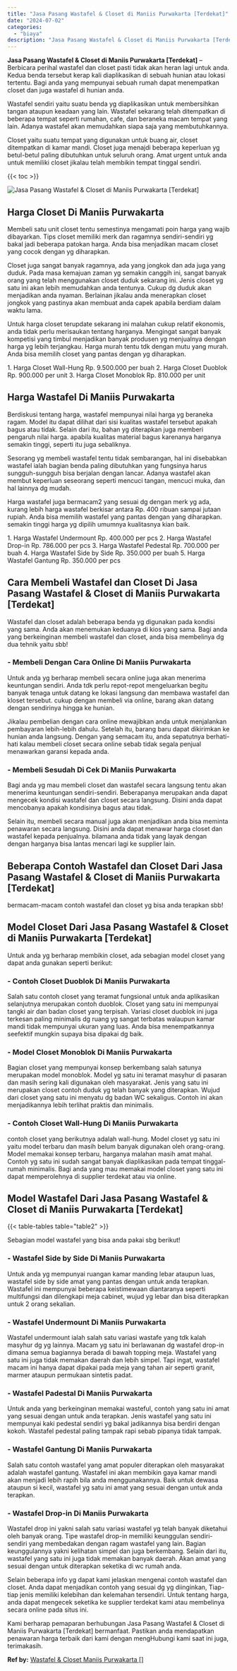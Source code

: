 ```yaml
---
title: "Jasa Pasang Wastafel & Closet di Maniis Purwakarta [Terdekat]"
date: "2024-07-02"
categories: 
  - "biaya"
description: "Jasa Pasang Wastafel & Closet di Maniis Purwakarta [Terdekat]. Kami berharap pemaparan berhubungan Jasa Pasang Wastafel & Closet di Maniis Purwakarta [Terde..."
---
```


**Jasa Pasang Wastafel & Closet di Maniis Purwakarta \[Terdekat\]** – Berbicara perihal wastafel dan closet pasti tidak akan heran lagi untuk anda. Kedua benda tersebut kerap kali diaplikasikan di sebuah hunian atau lokasi tertentu. Bagi anda yang mempunyai sebuah rumah dapat menempatkan closet dan juga wastafel di hunian anda.

Wastafel sendiri yaitu suatu benda yg diaplikasikan untuk membersihkan tangan ataupun keadaan yang lain. Wastafel sekarang telah ditempatkan di beberapa tempat seperti rumahan, cafe, dan beraneka macam tempat yang lain. Adanya wastafel akan memudahkan siapa saja yang membutuhkannya.

Closet yaitu suatu tempat yang digunakan untuk buang air, closet ditempatkan di kamar mandi. Closet juga menajdi beberapa keperluan yg betul-betul paling dibutuhkan untuk seluruh orang. Amat urgent untuk anda untuk memiliki closet jikalau telah membikin tempat tinggal sendiri.

{{< toc >}}

![Jasa Pasang Wastafel & Closet di Maniis Purwakarta [Terdekat]](/images/wastafel-closet-murah30.png)

## Harga Closet Di Maniis Purwakarta

Membeli satu unit closet tentu semestinya mengamati poin harga yang wajib dibayarkan. Tips closet memiliki merk dan ragamnya sendiri-sendiri yg bakal jadi beberapa patokan harga. Anda bisa menjadikan macam closet yang cocok dengan yg diharapkan.

Closet juga sangat banyak ragamnya, ada yang jongkok dan ada juga yang duduk. Pada masa kemajuan zaman yg semakin canggih ini, sangat banyak orang yang telah menggunakan closet duduk sekarang ini. Jenis closet yg satu ini akan lebih memudahkan anda tentunya. Cukup dg duduk akan menjadikan anda nyaman. Berlainan jikalau anda menerapkan closet jongkok yang pastinya akan membuat anda capek apabila berdiam dalam waktu lama.

Untuk harga closet terupdate sekarang ini malahan cukup relatif ekonomis, anda tidak perlu merisaukan tentang harganya. Mengingat sangat banyak kompetisi yang timbul menjadikan banyak produsen yg menjualnya dengan harga yg lebih terjangkau. Harga murah tentu tdk dengan mutu yang murah. Anda bisa memilih closet yang pantas dengan yg diharapkan.

1\. Harga Closet Wall-Hung Rp. 9.500.000 per buah 2. Harga Closet Duoblok Rp. 900.000 per unit 3. Harga Closet Monoblok Rp. 810.000 per unit

## Harga Wastafel Di Maniis Purwakarta

Berdiskusi tentang harga, wastafel mempunyai nilai harga yg beraneka ragam. Model itu dapat dilihat dari sisi kualitas wastafel tersebut apakah bagus atau tidak. Selain dari itu, bahan yg diterapkan juga memberi pengaruh nilai harga. apabila kualitas material bagus karenanya harganya semakin tinggi, seperti itu juga sebaliknya.

Sesorang yg membeli wastafel tentu tidak sembarangan, hal ini disebabkan wastafel ialah bagian benda paling dibutuhkan yang fungsinya harus sungguh-sungguh bisa berjalan dengan lancar. Adanya wastafel akan membut keperluan seseorang seperti mencuci tangan, mencuci muka, dan hal lainnya dg mudah.

Harga wastafel juga bermacam2 yang sesuai dg dengan merk yg ada, kurang lebih harga wastafel berkisar antara Rp. 400 ribuan sampai jutaan rupiah. Anda bisa memilih wastafel yang pantas dengan yang diharapkan. semakin tinggi harga yg dipilih umumnya kualitasnya kian baik.

1\. Harga Wastafel Undermount Rp. 400.000 per pcs 2. Harga Wastafel Drop-in Rp. 786.000 per pcs 3. Harga Wastafel Pedestal Rp. 700.000 per buah 4. Harga Wastafel Side by Side Rp. 350.000 per buah 5. Harga Wastafel Gantung Rp. 350.000 per pcs

## Cara Membeli Wastafel dan Closet Di Jasa Pasang Wastafel & Closet di Maniis Purwakarta \[Terdekat\]

Wastafel dan closet adalah beberapa benda yg digunakan pada kondisi yang sama. Anda akan menemukan keduanya di kios yang sama. Bagi anda yang berkeinginan membeli wastafel dan closet, anda bisa membelinya dg dua tehnik yaitu sbb!

### \- Membeli Dengan Cara Online Di Maniis Purwakarta

Untuk anda yg berharap membeli secara online juga akan menerima keuntungan sendiri. Anda tdk perlu repot-repot mengeluarkan begitu banyak tenaga untuk datang ke lokasi langsung dan membawa wastafel dan kloset tersebut. cukup dengan membeli via online, barang akan datang dengan sendirinya hingga ke hunian.

Jikalau pembelian dengan cara online mewajibkan anda untuk menjalankan pembayaran lebih-lebih dahulu. Setelah itu, barang baru dapat dikirimkan ke hunian anda langsung. Dengan yang semacam itu, anda sepatutnya berhati-hati kalau membeli closet secara online sebab tidak segala penjual menawarkan garansi kepada anda.

### \- Membeli Sesudah Di Cek Di Maniis Purwakarta

Bagi anda yg mau membeli closet dan wastafel secara langsung tentu akan menerima keuntungan sendiri-sendiri. Beberapanya merupakan anda dapat mengecek kondisi wastafel dan closet secara langsung. Disini anda dapat mencobanya apakah kondisinya bagus atau tidak.

Selain itu, membeli secara manual juga akan menjadikan anda bisa meminta penawaran secara langsung. Disini anda dapat menawar harga closet dan wastafel kepada penjualnya. bilamana anda tidak yang layak dengan dengan harganya bisa lantas mencari lagi ke supplier lain.

## Beberapa Contoh Wastafel dan Closet Dari Jasa Pasang Wastafel & Closet di Maniis Purwakarta \[Terdekat\]

bermacam-macam contoh wastafel dan closet yg bisa anda terapkan sbb!

## Model Closet Dari Jasa Pasang Wastafel & Closet di Maniis Purwakarta \[Terdekat\]

Untuk anda yg berharap membikin closet, ada sebagian model closet yang dapat anda gunakan seperti berikut:

### \- Contoh Closet Duoblok Di Maniis Purwakarta

Salah satu contoh closet yang teramat fungsional untuk anda aplikasikan selanjutnya merupakan contoh duoblok. Closet yang satu ini mempunyai tangki air dan badan closet yang terpisah. Variasi closet duoblok ini juga terkesan paling minimalis dg ruang yg sangat terbatas walaupun kamar mandi tidak mempunyai ukuran yang luas. Anda bisa menempatkannya seefektif mungkin supaya bisa dipakai dg baik.

### \- Model Closet Monoblok Di Maniis Purwakarta

Bagian closet yang mempunyai konsep berkembang salah satunya merupakan model monoblok. Model yg satu ini teramat masyhur di pasaran dan masih sering kali digunakan oleh masyarakat. Jenis yang satu ini merupakan closet contoh duduk yg telah banyak yang diterapkan. Wujud dari closet yang satu ini menyatu dg badan WC sekaligus. Contoh ini akan menjadikannya lebih terlihat praktis dan minimalis.

### \- Contoh Closet Wall-Hung Di Maniis Purwakarta

contoh closet yang berikutnya adalah wall-hung. Model closet yg satu ini yaitu model terbaru dan masih belum banyak digunakan oleh orang-orang. Model memakai konsep terbaru, harganya malahan masih amat mahal. Contoh yg satu ini sudah sangat banyak diaplikasikan pada tempat tinggal-rumah minimalis. Bagi anda yang mau memakai model closet yang satu ini dapat memperolehnya di supplier terdekat atau via online.

## Model Wastafel Dari Jasa Pasang Wastafel & Closet di Maniis Purwakarta \[Terdekat\]

{{< table-tables table="table2" >}}

Sebagian model wastafel yang bisa anda pakai sbg berikut!

### \- Wastafel Side by Side Di Maniis Purwakarta

Untuk anda yg mempunyai ruangan kamar manding lebar ataupun luas, wastafel side by side amat yang pantas dengan untuk anda terapkan. Wastafel ini mempunyai beberapa keistimewaan diantaranya seperti multifungsi dan dilengkapi meja cabinet, wujud yg lebar dan bisa diterapkan untuk 2 orang sekalian.

### \- Wastafel Undermount Di Maniis Purwakarta

Wastafel undermount ialah salah satu variasi wastafe yang tdk kalah masyhur dg yg lainnya. Macam yg satu ini berlawanan dg wastafel drop-in dimana semua bagiannya berada di bawah topping meja. Wastafel yang satu ini juga tidak memakan daerah dan lebih simpel. Tapi ingat, wastafel macam ini hanya dapat dipakai pada meja yang tahan air seperti granit, marmer ataupun permukaan sintetis padat.

### \- Wastafel Padestal Di Maniis Purwakarta

Untuk anda yang berkeinginan memakai wasteful, contoh yang satu ini amat yang sesuai dengan untuk anda terapkan. Jenis wastafel yang satu ini mempunyai kaki pedestal sendiri yg bakal jadikannya bisa berdiri dengan kokoh. Wastafel pedestal paling tampak rapi sebab pipanya tidak tampak.

### \- Wastafel Gantung Di Maniis Purwakarta

Salah satu contoh wastafel yang amat populer diterapkan oleh masyarakat adalah wastafel gantung. Wastafel ini akan membikin gaya kamar mandi akan menjadi lebih rapih bila anda menggunakannya. Baik untuk dewasa ataupun si kecil, wastafel yg satu ini amat yang sesuai dengan untuk anda terapkan.

### \- Wastafel Drop-in Di Maniis Purwakarta

Wastafel drop ini yakni salah satu variasi wastafel yg telah banyak diketahui oleh banyak orang. Tipe wastafel drop-in memiliki keunggulan sendiri-sendiri yang membedakan dengan ragam wastafel yang lain. Bagian keunggulannya yakni kelihatan simpel dan juga berkembang. Selain dari itu, wastafel yang satu ini juga tidak memakan banyak daerah. Akan amat yang sesuai dengan untuk diterapkan seketika di wc rumah anda.

Selain beberapa info yg dapat kami jelaskan mengenai contoh wastafel dan closet. Anda dapat menjadikan contoh yang sesuai dg yg diinginkan, Tiap-tiap jenis memiliki kelebihan dan kelemahan tersendiri. Untuk tentang harga, anda dapat mengecek seketika ke supplier terdekat kami atau membelinya secara online pada situs ini.

Kami berharap pemaparan berhubungan Jasa Pasang Wastafel & Closet di Maniis Purwakarta \[Terdekat\] bermanfaat. Pastikan anda mendapatkan penawaran harga terbaik dari kami dengan mengHubungi kami saat ini juga, terimakasih.

**Ref by:** [Wastafel & Closet Maniis Purwakarta []](https://id.wikipedia.org/wiki/Wastafel)
